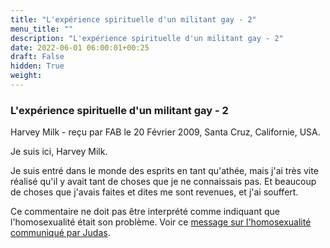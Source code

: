 ```yaml
---
title: "L'expérience spirituelle d'un militant gay - 2"
menu_title: ""
description: "L'expérience spirituelle d'un militant gay - 2"
date: 2022-06-01 06:00:01+00:25
draft: False
hidden: True
weight:
---
```

### L'expérience spirituelle d'un militant gay - 2

Harvey Milk - reçu par FAB le 20 Février 2009, Santa Cruz, Californie, USA.

Je suis ici, Harvey Milk.

Je suis entré dans le monde des esprits en tant qu'athée, mais j'ai très vite réalisé qu'il y avait tant de choses que je ne connaissais pas. Et beaucoup de choses que j'avais faites et dites me sont revenues, et j'ai souffert.

Ce commentaire ne doit pas être interprété comme indiquant que l'homosexualité était son problème. Voir ce [message sur l'homosexualité communiqué par Judas](/fr-contemporary-messages/fr-contemporary-messages-by-date-order/fr-contemporary-messages-2001/fr-2001-8-30-1-hr-judas/).
